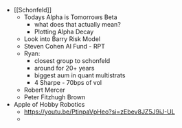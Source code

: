 - [[Schonfeld]]
    - Todays Alpha is Tomorrows Beta
        - what does that actually mean?
        - Plotting Alpha Decay
    - Look into Barry Risk Model
    - Steven Cohen AI Fund - RPT
    - Ryan:
        - closest group to schonfeld
        - around for 20+ years
        - biggest aum in quant multistrats
        - 4 Sharpe - 70bps of vol
    - Robert Mercer
    - Peter Fitzhugh Brown
- Apple of Hobby Robotics 
    - https://youtu.be/PtinpaVpHeo?si=zEbev8JZ5J9iJ-UL
    - 
